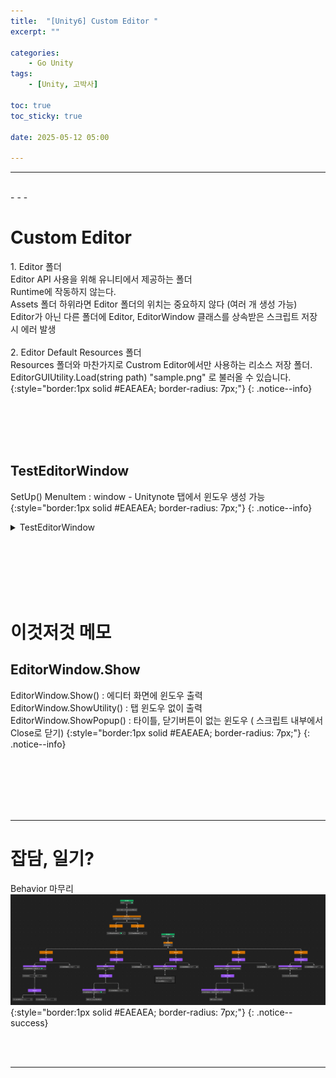```yaml
---
title:  "[Unity6] Custom Editor "
excerpt: ""

categories:
    - Go Unity
tags:
    - [Unity, 고박사]

toc: true
toc_sticky: true
 
date: 2025-05-12 05:00

---
```

- - -


<br>
- - - 

# Custom Editor
1.&nbsp;Editor 폴더  
Editor API 사용을 위해 유니티에서 제공하는 폴더  
Runtime에 작동하지 않는다.  
Assets 폴더 하위라면 Editor 폴더의 위치는 중요하지 않다 (여러 개 생성 가능)  
Editor가 아닌 다른 폴더에 Editor, EditorWindow 클래스를 상속받은 스크립트 저장 시 에러 발생   
&nbsp;  
2.&nbsp;Editor Default Resources 폴더  
Resources 폴더와 마찬가지로 Custrom Editor에서만 사용하는 리소스 저장 폴더.  
EditorGUIUtility.Load(string path) "sample.png" 로 불러올 수 있습니다.  
{:style="border:1px solid #EAEAEA; border-radius: 7px;"}
{: .notice--info}  


<br><br><br><br>


## TestEditorWindow
SetUp()
MenuItem : window - Unitynote 탭에서 윈도우 생성 가능  
{:style="border:1px solid #EAEAEA; border-radius: 7px;"}
{: .notice--info}

<details>
<summary>TestEditorWindow</summary>
<div class="notice--primary" markdown="1"> 

```c# 
using UnityEngine;
using UnityEditor;

public class TestEditorWindow : EditorWindow
{
    private static TestEditorWindow window;

    [MenuItem("Window/Unitynote/EmptyWindow")]
    private static void Setup()
    {
        window = GetWindow<TestEditorWindow>();

        //SceneView 에 포함되도록 설정
        //window = GetWindow<TestEditorWindow>(typeof(SceneView));

        // 윈도우 제목(Title) 설정
        window.titleContent = new GUIContent("Unitynote");

        // 윈도우 최소/최대 크기 설정
        window.minSize = new Vector2(300, 300);
        window.maxSize = new Vector2(1920, 1080);
    }

    private void OnEnable()
    {
        Debug.Log("OnEnable() : 윈도우가 열릴 때 1회 호출");
    }

    private void OnGUI()
    {
        Debug.Log("OnGUI() : Repaint()가 호출될 때마다 호출");
    }
}
```
</div>
</details>


<br><br><br><br><br>


# 이것저것 메모

## EditorWindow.Show
EditorWindow.Show() : 에디터 화면에 윈도우 출력  
EditorWindow.ShowUtility() : 탭 윈도우 없이 출력  
EditorWindow.ShowPopup() : 타이틀, 닫기버튼이 없는 윈도우 ( 스크립트 내부에서 Close로 닫기)
{:style="border:1px solid #EAEAEA; border-radius: 7px;"}
{: .notice--info}  


<br><br><br><br><br>
- - - 


# 잡담, 일기?
Behavior 마무리  
![Image](https://github.com/levell1/levell1.github.io/blob/main/Image/Unity6_AiNav/Behavior.png?raw=true)   
{:style="border:1px solid #EAEAEA; border-radius: 7px;"}
{: .notice--success}  


<br><br>
- - -